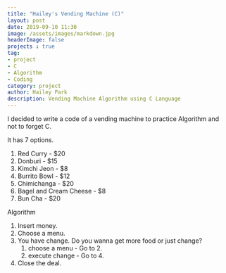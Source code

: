 ```yaml
---
title: "Hailey's Vending Machine (C)"
layout: post
date: 2019-09-10 11:30
image: /assets/images/markdown.jpg
headerImage: false
projects : true
tag:
- project
- C
- Algorithm
- Coding
category: project
author: Hailey Park
description: Vending Machine Algorithm using C Language
---
```


I decided to write a code of a vending machine to practice Algorithm and not to forget C.

It has 7 options.
1. Red Curry - $20
2. Donburi - $15
3. Kimchi Jeon - $8
4. Burrito Bowl - $12
5. Chimichanga - $20
6. Bagel and Cream Cheese - $8
7. Bun Cha - $20

Algorithm
1. Insert money.
2. Choose a menu.
3. You have change. Do you wanna get more food or just change?
    1. choose a menu - Go to 2.
    2. execute change - Go to 4.
4. Close the deal.
